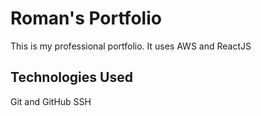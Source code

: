 # Roman's Portfolio

This is my professional portfolio. It uses AWS and ReactJS

## Technologies Used

Git and GitHub
SSH